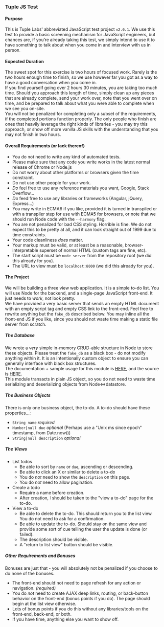 

### Tuple JS Test

#### Purpose

This is Tuple Labs' abbreviated JavaScript test project `v2.0.1`. We use this test to provide a basic screening mechanism for JavaScript engineers, but chances are, if you're already taking this test, we simply intend to use it to have something to talk about when you come in and interview with us in person.

#### Expected Duration

The sweet spot for this exercise is two hours of focused work. Rarely is the two hours enough time to finish, so we use however far you got as a way to have a good conversation when you come in.  
If you find yourself going over 2 hours 30 minutes, you are taking too much time. Should you approach this length of time, simply clean up any pieces that are already complete, send your work over, note that you went over on time, and be prepared to talk about what you were able to complete when we see you on-site.   
You will not be penalized for completing only a subset of the requirements, if the completed portions function properly. The only people who finish are ones that heavily leverage the right kinds of libraries - you may try this approach, or show off more vanilla JS skills with the understanding that you may not finish in two hours.

#### Overall Requirements (or lack thereof)

- You do not need to write any kind of automated tests.
- Please make sure that any code you write works in the latest normal release of Chrome or Node.js
- Do not worry about other platforms or browsers given the time constraint.
- Do not use other people for your work.
- *Do* feel free to use any reference materials you want, Google, Stack Overflow...
- *Do* feed free to use any libraries or frameworks (Angular, jQuery, Express...)
- You may write in ECMA6 if you like, provided it is turned in transpiled or with a transpiler step for use with ECMA5 for browsers, or note that we should run Node code with the `--harmony` flag.
- You are not penalized for bad CSS styling. Horrible is fine. We do not expect this to be pretty at all, and it can look straight out of 1999 due to time constraints.
- Your code cleanliness *does* matter.
- Your markup must be valid, or at least be a reasonable, browser-interpretable superset of normal HTML (custom tags are fine, etc).
- The start script must be `node server` from the repository root (we did this already for you).
- The URL to view must be `localhost:8000` (we did this already for you).

#### The Project

We will be building a three view web application. It is a simple to-do list. You will use Node for the backend, and a single-page JavaScript front-end. It just needs to *work*, not look pretty.  
We have provided a very basic server that sends an empty HTML document with an empty script tag and empty CSS link to the front-end. Feel free to rewrite anything but the `fake_db` described below. You may inline all the front-end JS if you like, since you should not waste time making a static file server from scratch.

##### The Database

We wrote a *very* simple in-memory CRUD-able structure in Node to store these objects. Please treat the `fake_db` as a black box - do not modify anything within it. It is an intentionally custom object to ensure you can generally interface with black box structures.  
The documentation + sample usage for this module is [HERE](https://github.com/andrew-templeton/tuple-test-js-2/blob/master/seed.js), and the source is [HERE](https://github.com/andrew-templeton/tuple-test-js-2/blob/master/fake_db.js).  
This module transacts in plain JS object, so you do not need to waste time serializing and deserializing objects from Node<=>datastore.

##### The Business Objects

There is only one business object, the to-do. A to-do should have these properties...:
- `String name` *required*
- `Number|null due` *optional* (Perhaps use a "Unix ms since epoch" timestamp, from Date.now())
- `String|null description` *optional*

##### The Views

- List todos
  - Be able to sort by `name` or `due`, ascending or descending.
  - Be able to click an X or similar to delete a to-do
  - You do *not* need to show the `description` on this page.
  - You do *not* need to allow pagination.
- Create a todo
  - Require a name before creation.
  - After creation, I should be taken to the "view a to-do" page for the to-do.
- View a to-do
  - Be able to delete the to-do. This should return you to the list view. You do not need to ask for a confirmation.
  - Be able to update the to-do. Should stay on the same view and provide some sort of cue telling the user the update is done (or failed).
  - The description should be visible.
  - A "return to list view" button should be visible.

##### Other Requirements and Bonuses

Bonuses are just that - you will absolutely not be penalized if you choose to do none of the bonuses.

- The front-end should not need to page refresh for any action or navigation. *(required)*
- You do *not* need to create AJAX deep links, routing, or back-button behavior on the front-end (bonus points if you do). The page should begin at the list view otherwise.
- Lots of bonus points if you do this without any libraries/tools on the front-end, back-end, or both.
- If you have time, anything else you want to show off.


